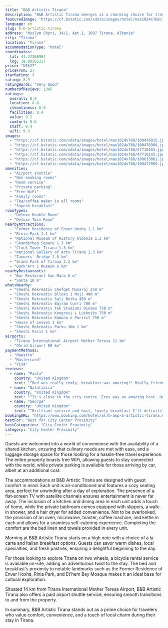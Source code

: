 ```yaml
---
title: "B&B Artistic Tirana"
description: "B&B Artistic Tirana emerges as a charming choice for travelers seeking a blend of comfort and convenience in the heart of Tirana."
featuredImage: "https://cf.bstatic.com/xdata/images/hotel/max1024x768/100476015.jpg?k=29d5c704c6a8ec9224811bc725de380716f579d7c4ecb7bf02283ed4fc1aca62&o=&hp=1"
language: en
slug: b-b-artistic-tirana
address: "Myslym Shyri, 34/1, Apt.1, 1007 Tirana, Albania"
city: "Tirana"
location: "Tirana"
accommodationType: "hotel"
coordinates:
  lat: 41.32368964
  lng: 19.80505317
price: "US$27"
priceFrom: 27
starRating: 3
rating: 8.9
ratingWords: "Very Good"
numberOfReviews: 1345
ratings:
  overall: 8.9
  location: 8.8
  cleanliness: 8.9
  facilities: 8.4
  value: 9.1
  comfort: 8.6
  staff: 9.4
  wifi: 9.3
images:
  - "https://cf.bstatic.com/xdata/images/hotel/max1024x768/100476015.jpg?k=29d5c704c6a8ec9224811bc725de380716f579d7c4ecb7bf02283ed4fc1aca62&o=&hp=1"
  - "https://cf.bstatic.com/xdata/images/hotel/max1024x768/100476986.jpg?k=e055352229bbc3624b258b86d6962d91d1b6c28b54be9d4cd60d7ad8c125a6ec&o=&hp=1"
  - "https://cf.bstatic.com/xdata/images/hotel/max1024x768/47710103.jpg?k=d48189dd0318309339f83fdce4207893089416112ff0c9f787266ee88fa3ee32&o=&hp=1"
  - "https://cf.bstatic.com/xdata/images/hotel/max1024x768/47710143.jpg?k=8b1ebfff32457da89bdb635ea58ff6f90cb3567fee607f2289c660f3b5cdd8a9&o=&hp=1"
  - "https://cf.bstatic.com/xdata/images/hotel/max1024x768/100633061.jpg?k=3a8220631b435ec8fd7918b776ac49a7427fcb40921d2827a8a396f1b2756e20&o=&hp=1"
  - "https://cf.bstatic.com/xdata/images/hotel/max1024x768/100477009.jpg?k=ade5504701177d3f13107db945af74c2635c5acb11abf503dc01cf65c872ff74&o=&hp=1"
amenities:
  - "Airport shuttle"
  - "Non-smoking rooms"
  - "Room service"
  - "Private parking"
  - "Free WiFi"
  - "Family rooms"
  - "Tea/coffee maker in all rooms"
  - "Superb breakfast"
roomTypes:
  - "Deluxe Double Room"
  - "Deluxe Twin Room"
nearbyAttractions:
  - "Former Residence of Enver Hoxha 1.1 km"
  - "Rinia Park 1.1 km"
  - "National Museum of History Albania 1.2 km"
  - "Skanderbeg Square 1.3 km"
  - "Clock Tower Tirana 1.3 km"
  - "National Gallery of Arts Tirana 1.3 km"
  - "Tanners' Bridge 1.8 km"
  - "Grand Park of Tirana 2.2 km"
  - "Bunk'Art 1 Museum 6 km"
nearbyRestaurants:
  - "Bar Restorant San Mara 6 m"
  - "Santa 10 m"
whatsNearby:
  - "Sheshi Rekreativ Shefqet Musaraj 250 m"
  - "Sheshi Rekreativ Blloku 1 Maji 400 m"
  - "Sheshi Rekreativ Sali Butka 450 m"
  - "Sheshi Rekreativ Bajram Curri 700 m"
  - "Sheshi Rekreativ tek Stadiumi Dinamo 750 m"
  - "Sheshi Rekreativ Kongresi i Lushnjës 750 m"
  - "Sheshi Rekreativ Komuna e Parisit 750 m"
  - "House of Leaves 1 km"
  - "Sheshi Rekreativ Parku 1Km 1 km"
  - "Sheshi Paris 1 km"
airports:
  - "Tirana International Airport Mother Teresa 11 km"
  - "Ohrid Airport 80 km"
paymentMethods:
  - "Maestro"
  - "Mastercard"
  - "Visa"
reviews:
  - name: "Paula"
    country: "United Kingdom"
    text: "“Bed was really comfy, breakfast was amazing!! Really friendly host who couldn't do enough for you 😊 location was a 15 minute walk from Skanderberg Square. We will definitely be back”"
  - name: "Nataliaisa"
    country: "United Kingdom"
    text: "“It's close to the city centre. Eros was an amazing host. He helped us with everything we needed.”"
  - name: "George"
    country: "United Kingdom"
    text: "“Brilliant service and host, lovely breakfast I'll definitely be staying here again next time I'm in Tirana.”"
bookingURL: "https://www.booking.com/hotel/al/b-amp-b-artistic-tirana.en-gb.html?aid=8035640"
bestFor: "Best for City Center Proximity"
bestCategories: "City Center Proximity"
category: "City Center Proximity"
---
```


Guests are welcomed into a world of convenience with the availability of a shared kitchen, ensuring that culinary needs are met with ease, and a luggage storage space for those looking for a hassle-free travel experience. The entire property boasts free WiFi, allowing guests to stay connected with the world, while private parking is available for those arriving by car, albeit at an additional cost.

The accommodations at B&B Artistic Tirana are designed with guest comfort in mind. Each unit is air-conditioned and features a cozy seating area, perfect for unwinding after a day of exploration. The presence of a flat-screen TV with satellite channels ensures entertainment is never far away. The inclusion of a kitchen and dining area in each unit adds a touch of home, while the private bathroom comes equipped with slippers, a walk-in shower, and a hair dryer for added convenience. Not to be overlooked, the provision of an oven, microwave, toaster, coffee machine, and kettle in each unit allows for a seamless self-catering experience. Completing the comfort are the bed linen and towels provided in every unit.

Morning at B&B Artistic Tirana starts on a high note with a choice of à la carte and Italian breakfast options. Guests can savor warm dishes, local specialties, and fresh pastries, ensuring a delightful beginning to the day.

For those looking to explore Tirana on two wheels, a bicycle rental service is available on-site, adding an adventurous twist to the stay. The bed and breakfast's proximity to notable landmarks such as the Former Residence of Enver Hoxha, Rinia Park, and Et'hem Bey Mosque makes it an ideal base for cultural exploration.

Situated 14 km from Tirana International Mother Teresa Airport, B&B Artistic Tirana also offers a paid airport shuttle service, ensuring smooth transitions to and from the property.

In summary, B&B Artistic Tirana stands out as a prime choice for travelers who value comfort, convenience, and a touch of local charm during their stay in Tirana.